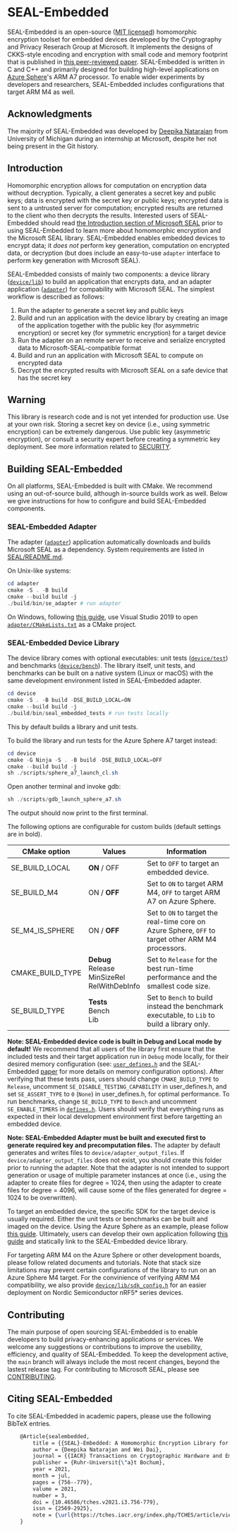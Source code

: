 # SEAL-Embedded

SEAL-Embedded is an open-source ([MIT licensed](LICENSE)) homomorphic encryption toolset for embedded devices developed by the Cryptography and Privacy Reserach Group at Microsoft.
It implements the designs of CKKS-style encoding and encryption with small code and memory footprint that is published in [this peer-reviewed paper](https://tches.iacr.org/index.php/TCHES/article/view/8991).
SEAL-Embedded is written in C and C++ and primarily designed for building high-level applications on [Azure Sphere](https://azure.microsoft.com/en-us/services/azure-sphere/)'s ARM A7 processor.
To enable wider experiments by developers and researchers, SEAL-Embedded includes configurations that target ARM M4 as well.

## Acknowledgments

The majority of SEAL-Embedded was developed by [Deepika Natarajan](https://github.com/dnat112) from University of Michigan during an internship at Microsoft, despite her not being present in the Git history.

## Introduction

Homomorphic encryption allows for computation on encryption data without decryption.
Typically, a client generates a secret key and public keys; data is encrypted with the secret key or public keys; encrypted data is sent to a untrusted server for computation; encrypted results are returned to the client who then decrypts the results.
Interested users of SEAL-Embedded should read [the Introduction section of Microsoft SEAL](https://github.com/microsoft/SEAL#introduction) prior to using SEAL-Embedded to learn more about homomorphic encryption and the Microsoft SEAL library.
SEAL-Embedded enables embedded devices to encrypt data; it *does not* perform key generation, computation on encrypted data, or decryption (but does include an easy-to-use `adapter` interface to perform key generation with Microsoft SEAL).

SEAL-Embedded consists of mainly two components: a device library ([`device/lib`](device/lib)) to build an application that encrypts data, and an adapter application ([`adapter`](adapter)) for compability with Microsoft SEAL.
The simplest workflow is described as follows:
1. Run the adapter to generate a secret key and public keys
1. Build and run an application with the device library by creating an image of the application together with the public key (for asymmetric encryption) or secret key (for symmetric encryption) for a target device
1. Run the adapter on an remote server to receive and serialize encrypted data to Microsoft-SEAL-compatible format
1. Build and run an application with Microsoft SEAL to compute on encrypted data
1. Decrypt the encrypted results with Microsoft SEAL on a safe device that has the secret key

## Warning

This library is research code and is not yet intended for production use.
Use at your own risk.
Storing a secret key on device (i.e., using symmetric encryption) can be extremely dangerous. 
Use public key (asymmetric encryption), or consult a security expert before creating a symmetric key deployment.
See more information related to [SECURITY](SECURITY.md).

## Building SEAL-Embedded

On all platforms, SEAL-Embedded is built with CMake.
We recommend using an out-of-source build, although in-source builds work as well.
Below we give instructions for how to configure and build SEAL-Embedded components.

### SEAL-Embedded Adapter

The adapter ([`adapter`](adapter)) application automatically downloads and builds Microsoft SEAL as a dependency.
System requirements are listed in [SEAL/README.md](https://github.com/microsoft/SEAL/blob/main/README.md#requirements).

On Unix-like systems:
```powershell
cd adapter
cmake -S . -B build
cmake --build build -j
./build/bin/se_adapter # run adapter
```

On Windows, following [this guide](https://docs.microsoft.com/en-us/cpp/build/cmake-projects-in-visual-studio?view=msvc-160), use Visual Studio 2019 to open [`adapter/CMakeLists.txt`](adapter/CMakeLists.txt) as a CMake project.

### SEAL-Embedded Device Library

The device library comes with optional executables: unit tests ([`device/test`](device/test)) and benchmarks ([`device/bench`](device/bench)).
The library itself, unit tests, and benchmarks can be built on a native system (Linux or macOS) with the same development environment listed in SEAL-Embedded adapter.
```powershell
cd device 
cmake -S . -B build -DSE_BUILD_LOCAL=ON
cmake --build build -j
./build/bin/seal_embedded_tests # run tests locally
```
This by default builds a library and unit tests.

To build the library and run tests for the Azure Sphere A7 target instead:
```powershell
cd device 
cmake -G Ninja -S . -B build -DSE_BUILD_LOCAL=OFF
cmake --build build -j
sh ./scripts/sphere_a7_launch_cl.sh
```
Open another terminal and invoke gdb:
```powershell
sh ./scripts/gdb_launch_sphere_a7.sh
```
The output should now print to the first terminal.

The following options are configurable for custom builds (default settings are in bold).

| CMake option | Values | Information  |
| ------------ | ------ | ------------ |
| SE_BUILD_LOCAL | **ON** / OFF | Set to `OFF` to target an embedded device. |
| SE_BUILD_M4 | ON / **OFF** | Set to `ON` to target ARM M4, `OFF` to target ARM A7 on Azure Sphere. |
| SE_M4_IS_SPHERE | ON / **OFF** | Set to `ON` to target the real-time core on Azure Sphere, `OFF` to target other ARM M4 processors. |
| CMAKE_BUILD_TYPE | **Debug**</br>Release</br>MinSizeRel</br>RelWithDebInfo | Set to `Release` for the best run-time performance and the smallest code size. |
| SE_BUILD_TYPE | **Tests**</br>Bench</br>Lib | Set to `Bench` to build instead the benchmark executable, to `Lib` to build a library only. |

**Note: SEAL-Embedded device code is built in Debug and Local mode by default!**
We recommend that all users of the library first ensure that the included tests and their target application run in `Debug` mode locally, for their desired memory configuration (see: [`user_defines.h`](device/lib/user_defines.h) and the SEAL-Embedded [paper](https://tches.iacr.org/index.php/TCHES/article/view/8991) for more details on memory configuration options).
After verifying that these tests pass, users should change `CMAKE_BUILD_TYPE` to `Release`, uncomment `SE_DISABLE_TESTING_CAPABILITY` in user_defines.h, and set `SE_ASSERT_TYPE` to `0` (`None`) in user_defines.h, for optimal performance.
To run benchmarks, change `SE_BUILD_TYPE` to `Bench` and uncomment `SE_ENABLE_TIMERS` in [`defines.h`](device/lib/defines.h).
Users should verify that everything runs as expected in their local development environment first before targetting an embedded device.

**Note: SEAL-Embedded Adapter must be built and executed first to generate required key and precomputation files.**
The adapter by default generates and writes files to `device/adapter_output_files`. 
If `device/adapter_output_files` does not exist, you should create this folder prior to running the adapter. 
Note that the adapter is not intended to support generation or usage of multiple parameter instances at once (i.e., using the adapter to create files for degree = 1024, then using the adapter to create files for degree = 4096, will cause some of the files generated for degree = 1024 to be overwritten).

To target an embedded device, the specific SDK for the target device is usually required.
Either the unit tests or benchmarks can be built and imaged on the device.
Using the Azure Sphere as an example, please follow [this guide](https://docs.microsoft.com/en-us/azure-sphere/install/qs-blink-application?tabs=windows%2Ccliv2beta&pivots=visual-studio).
Ultimately, users can develop their own application following [this guide](https://docs.microsoft.com/en-us/azure-sphere/install/qs-real-time-application?tabs=windows%2Ccliv2beta&pivots=visual-studio) and statically link to the SEAL-Embedded device library.

For targeting ARM M4 on the Azure Sphere or other development boards, please follow related documents and tutorials. 
Note that stack size limitations may prevent certain configurations of the library to run on an Azure Sphere M4 target.
For the convinience of verifying ARM M4 compatibility, we also provide [`device/lib/sdk_config.h`](device/lib/sdk_config.h) for an easier deployment on Nordic Semiconductor nRF5* series devices.

## Contributing

The main purpose of open sourcing SEAL-Embedded is to enable developers to build privacy-enhancing applications or services.
We welcome any suggestions or contributions to improve the usebility, efficiency, and quality of SEAL-Embedded.
To keep the development active, the `main` branch will always include the most recent changes, beyond the lastest release tag.
For contributing to Microsoft SEAL, please see [CONTRIBUTING](CONTRIBUTING.md).

## Citing SEAL-Embedded

To cite SEAL-Embedded in academic papers, please use the following BibTeX entries.

```tex
    @Article{sealembedded,
        title = {{SEAL}-Embedded: A Homomorphic Encryption Library for the Internet of Things},
        author = {Deepika Natarajan and Wei Dai},
        journal = {{IACR} Transactions on Cryptographic Hardware and Embedded Systems},
        publisher = {Ruhr-Universit{\"a}t Bochum},
        year = 2021,
        month = jul,
        pages = {756--779},
        valume = 2021,
        number = 3,
        doi = {10.46586/tches.v2021.i3.756-779},
        issn = {2569-2925},
        note = {\url{https://tches.iacr.org/index.php/TCHES/article/view/8991}},
    }
```

